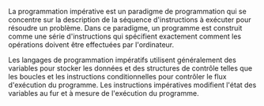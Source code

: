 La programmation impérative est un paradigme de programmation qui se concentre sur la description de la séquence d'instructions à exécuter pour résoudre un problème. Dans ce paradigme, un programme est construit comme une série d'instructions qui spécifient exactement comment les opérations doivent être effectuées par l'ordinateur.

Les langages de programmation impératifs utilisent généralement des variables pour stocker les données et des structures de contrôle telles que les boucles et les instructions conditionnelles pour contrôler le flux d'exécution du programme. Les instructions impératives modifient l'état des variables au fur et à mesure de l'exécution du programme.